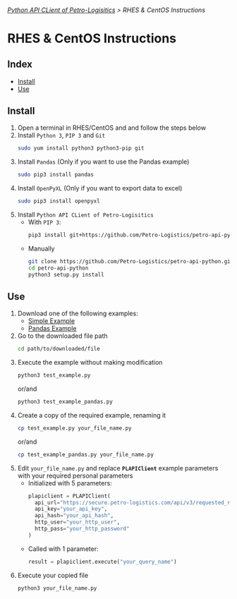 ###### [Python API CLient of Petro-Logisitics](../README.md) > RHES & CentOS Instructions

# RHES & CentOS Instructions

## Index
- [Install](#install)
- [Use](#use)

## Install
1. Open a terminal in RHES/CentOS and and follow the steps below
2. Install `Python 3`, `PIP 3` and `Git`
    ```bash
    sudo yum install python3 python3-pip git
    ```
3. Install `Pandas` (Only if you want to use the Pandas example)
    ```bash
    sudo pip3 install pandas
    ```
4. Install `OpenPyXL` (Only if you want to export data to excel)
    ```bash
    sudo pip3 install openpyxl
    ```
5. Install `Python API CLient of Petro-Logisitics`
    - With `PIP 3`:
      ```bash
      pip3 install git+https://github.com/Petro-Logistics/petro-api-python
      ```
    - Manually
      ```bash
      git clone https://github.com/Petro-Logistics/petro-api-python.git
      cd petro-api-python
      python3 setup.py install
      ```

## Use
1. Download one of the following examples:
    - [Simple Example](https://github.com/Petro-Logistics/petro-api-python/blob/master/examples/test_example.py)
    - [Pandas Example](https://github.com/Petro-Logistics/petro-api-python/blob/master/examples/test_example_pandas.py)
2. Go to the downloaded file path
    ```bash
    cd path/to/downloaded/file
    ```
3. Execute the example without making modification
    ```bash
    python3 test_example.py
    ```
     or/and
    ```bash
    python3 test_example_pandas.py
    ```
4. Create a copy of the required example, renaming it
    ```bash
    cp test_example.py your_file_name.py
    ```
     or/and
    ```bash
    cp test_example_pandas.py your_file_name.py
    ```
5. Edit `your_file_name.py` and replace **`PLAPIClient`** example parameters with your required personal parameters
    - Initialized with 5 parameters:
      ```python
      plapiclient = PLAPIClient(
        api_url="https://secure.petro-logistics.com/api/v3/requested_report_type",
        api_key="your_api_key",
        api_hash="your_api_hash",
        http_user="your_http_user",
        http_pass="your_http_password"
      )
      ```
    - Called with 1 parameter:
      ```python
      result = plapiclient.execute("your_query_name")
      ```
6. Execute your copied file
    ```bash
    python3 your_file_name.py
    ```
